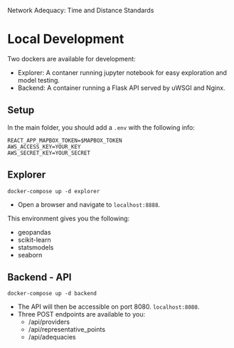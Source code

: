 Network Adequacy: Time and Distance Standards

# Local Development

Two dockers are available for development:
- Explorer: A contaner running jupyter notebook for easy exploration and model testing.
- Backend: A container running a Flask API served by uWSGI and Nginx.

## Setup
In the main folder, you should add a `.env` with the following info:
```
REACT_APP_MAPBOX_TOKEN=$MAPBOX_TOKEN
AWS_ACCESS_KEY=YOUR_KEY
AWS_SECRET_KEY=YOUR_SECRET
```


## Explorer

```
docker-compose up -d explorer
```

- Open a browser and navigate to `localhost:8888`.

This environment gives you the following:
- geopandas
- scikit-learn
- statsmodels
- seaborn

## Backend - API

```
docker-compose up -d backend
```

- The API will then be accessible on port 8080. `localhost:8080`.
- Three POST endpoints are available to you:
	- /api/providers
	- /api/representative_points
	- /api/adequacies
